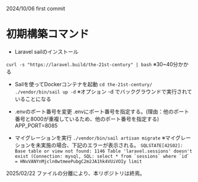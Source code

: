 2024/10/06 first commit


# 初期構築コマンド
- Laravel sailのインストール

``curl -s "https://laravel.build/the-21st-century" | bash``
※30~40分かかる

- Sailを使ってDockerコンテナを起動
``cd the-21st-century/``
``./vendor/bin/sail up -d``
※オプション -d でバックグラウンドで実行されていることになる

- .envのポート番号を変更
.envにポート番号を指定する。(理由：他のポート番号と8000が重複しているため、他のポート番号を指定する)
APP_PORT=8085

- マイグレーションを実行
``./vendor/bin/sail artisan migrate``
※マイグレーションを未実施の場合、下記のエラーが表示される。
``SQLSTATE[42S02]: Base table or view not found: 1146 Table 'laravel.sessions' doesn't exist (Connection: mysql, SQL: select * from `sessions` where `id` = HNvVANYnMjcln0wtmeePubgC2m2JA1hk4VUiVOIy limit ``

2025/02/22
ファイルの分離により、本リポジトリは終焉。
